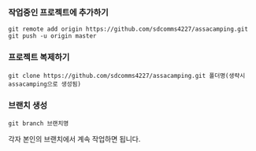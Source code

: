 ### 작업중인 프로젝트에 추가하기
```
git remote add origin https://github.com/sdcomms4227/assacamping.git
git push -u origin master
```

### 프로젝트 복제하기
```
git clone https://github.com/sdcomms4227/assacamping.git 폴더명(생략시 assacamping으로 생성됨)
```

### 브랜치 생성
```
git branch 브랜치명
```
각자 본인의 브랜치에서 계속 작업하면 됩니다.
